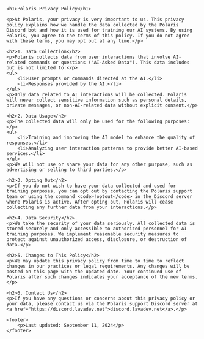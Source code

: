 
    <h1>Polaris Privacy Policy</h1>
    
    <p>At Polaris, your privacy is very important to us. This privacy policy explains how we handle the data collected by the Polaris Discord bot and how it is used for training our AI systems. By using Polaris, you agree to the terms of this policy. If you do not agree with these terms, you may opt out at any time.</p>

    <h2>1. Data Collection</h2>
    <p>Polaris collects data from user interactions that involve AI-related commands or questions ("AI-Asked Data"). This data includes but is not limited to:</p>
    <ul>
        <li>User prompts or commands directed at the AI.</li>
        <li>Responses provided by the AI.</li>
    </ul>
    <p>Only data related to AI interactions will be collected. Polaris will never collect sensitive information such as personal details, private messages, or non-AI-related data without explicit consent.</p>

    <h2>2. Data Usage</h2>
    <p>The collected data will only be used for the following purposes:</p>
    <ul>
        <li>Training and improving the AI model to enhance the quality of responses.</li>
        <li>Analyzing user interaction patterns to provide better AI-based services.</li>
    </ul>
    <p>We will not use or share your data for any other purpose, such as advertising or selling to third parties.</p>

    <h2>3. Opting Out</h2>
    <p>If you do not wish to have your data collected and used for training purposes, you can opt out by contacting the Polaris support team or using the command <code>!optout</code> in the Discord server where Polaris is active. After opting out, Polaris will cease collecting any further data from your interactions.</p>

    <h2>4. Data Security</h2>
    <p>We take the security of your data seriously. All collected data is stored securely and only accessible to authorized personnel for AI training purposes. We implement reasonable security measures to protect against unauthorized access, disclosure, or destruction of data.</p>

    <h2>5. Changes to This Policy</h2>
    <p>We may update this privacy policy from time to time to reflect changes in our practices or legal requirements. Any changes will be posted on this page with the updated date. Your continued use of Polaris after such changes indicates your acceptance of the new terms.</p>

    <h2>6. Contact Us</h2>
    <p>If you have any questions or concerns about this privacy policy or your data, please contact us via the Polaris support Discord server at <a href="https://discord.lavadev.net">discord.lavadev.net</a>.</p>

    <footer>
        <p>Last updated: September 11, 2024</p>
    </footer>
